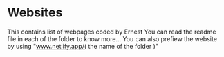 # Websites
This contains list of webpages coded by Ernest
You can read the readme file in each of the folder to know more...
You can also prefiew the website by using "www.netlify.app/( the name of the folder )"
